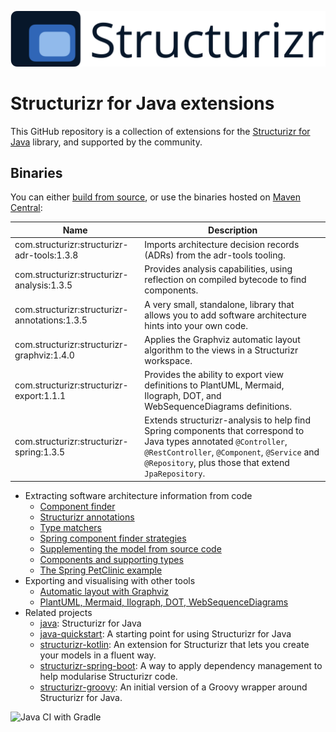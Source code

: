 ![Structurizr](docs/images/structurizr-banner.png)

# Structurizr for Java extensions

This GitHub repository is a collection of extensions for the [Structurizr for Java](https://github.com/structurizr/java) library, and supported by the community.

## Binaries
You can either [build from source](docs/building.md), or use the binaries hosted on [Maven Central](https://repo1.maven.org/maven2/com/structurizr/):

Name                                                  | Description
----------------------------------------------------- | ---------------------------------------------------------------------------------------------------------------------------
com.structurizr:structurizr-adr-tools:1.3.8           | Imports architecture decision records (ADRs) from the adr-tools tooling.
com.structurizr:structurizr-analysis:1.3.5            | Provides analysis capabilities, using reflection on compiled bytecode to find components.
com.structurizr:structurizr-annotations:1.3.5         | A very small, standalone, library that allows you to add software architecture hints into your own code.
com.structurizr:structurizr-graphviz:1.4.0            | Applies the Graphviz automatic layout algorithm to the views in a Structurizr workspace.
com.structurizr:structurizr-export:1.1.1              | Provides the ability to export view definitions to PlantUML, Mermaid, Ilograph, DOT, and WebSequenceDiagrams definitions.
com.structurizr:structurizr-spring:1.3.5              | Extends structurizr-analysis to help find Spring components that correspond to Java types annotated ```@Controller```, ```@RestController```, ```@Component```, ```@Service``` and ```@Repository```, plus those that extend ```JpaRepository```.

* Extracting software architecture information from code
    * [Component finder](docs/component-finder.md)
    * [Structurizr annotations](docs/structurizr-annotations.md)
    * [Type matchers](docs/type-matchers.md)
    * [Spring component finder strategies](docs/spring-component-finder-strategies.md)
    * [Supplementing the model from source code](docs/supplementing-from-source-code.md)
    * [Components and supporting types](docs/supporting-types.md)
    * [The Spring PetClinic example](docs/spring-petclinic.md)
* Exporting and visualising with other tools
	* [Automatic layout with Graphviz](structurizr-graphviz)
    * [PlantUML, Mermaid, Ilograph, DOT, WebSequenceDiagrams](structurizr-export)
* Related projects
    * [java](https://github.com/structurizr/java): Structurizr for Java
    * [java-quickstart](https://github.com/structurizr/java-quickstart): A starting point for using Structurizr for Java
    * [structurizr-kotlin](https://github.com/Catalysts/structurizr-extensions/tree/master/structurizr-kotlin): An extension for Structurizr that lets you create your models in a fluent way.
    * [structurizr-spring-boot](https://github.com/Catalysts/structurizr-extensions/tree/master/structurizr-spring-boot): A way to apply dependency management to help modularise Structurizr code.
    * [structurizr-groovy](https://github.com/tidyjava/structurizr-groovy): An initial version of a Groovy wrapper around Structurizr for Java.
    
![Java CI with Gradle](https://github.com/structurizr/java-extensions/workflows/Java%20CI%20with%20Gradle/badge.svg)